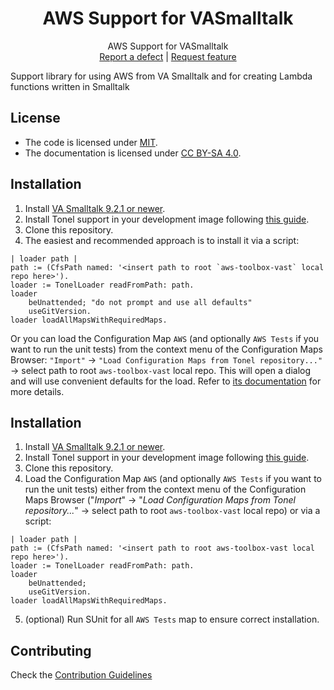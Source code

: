 <p align="center">
<!---<img src="assets/logos/128x128.png">-->
 <h1 align="center">AWS Support for VASmalltalk</h1>
  <p align="center">
    AWS Support for VASmalltalk
    <!---
    <br>
    <a href="docs/"><strong>Explore the docs »</strong></a>
    <br>
    -->
    <br>
    <a href="https://github.com/vast-community-hub/aws-toolbox-vast/issues/new?labels=Type%3A+Defect">Report a defect</a>
    |
    <a href="https://github.com/vast-community-hub/aws-toolbox-vast/issues/new?labels=Type%3A+Feature">Request feature</a>
  </p>
</p>

Support library for using AWS from VA Smalltalk and for creating Lambda functions written in Smalltalk

## License
- The code is licensed under [MIT](LICENSE).
- The documentation is licensed under [CC BY-SA 4.0](http://creativecommons.org/licenses/by-sa/4.0/).



## Installation

1. Install [VA Smalltalk 9.2.1 or newer](https://www.instantiations.com/products/vasmalltalk/download.html).
2. Install Tonel support in your development image following [this guide](https://github.com/vasmalltalk/tonel-vast#installation).
3. Clone this repository.
4. The easiest and recommended approach is to install it via a script:

```smalltalk
| loader path |
path := (CfsPath named: '<insert path to root `aws-toolbox-vast` local repo here>').
loader := TonelLoader readFromPath: path.
loader
	beUnattended; "do not prompt and use all defaults"
	useGitVersion.
loader loadAllMapsWithRequiredMaps.
```

Or you can load the Configuration Map `AWS` (and optionally `AWS Tests` if you want to run the unit tests) from the context menu of the Configuration Maps Browser: `"Import"` -> `"Load Configuration Maps from Tonel repository..."` -> select path to root `aws-toolbox-vast` local repo. This will open a dialog and will use convenient defaults for the load. Refer to [its documentation](https://github.com/instantiations/tonel-vast#using-gui-menus) for more details.


## Installation

1. Install [VA Smalltalk 9.2.1 or newer](https://www.instantiations.com/products/vasmalltalk/download.html).
2. Install Tonel support in your development image following [this guide](https://github.com/vasmalltalk/tonel-vast#installation).
3. Clone this repository.
4. Load the Configuration Map `AWS` (and optionally `AWS Tests` if you want to run the unit tests) either from the context menu of the Configuration Maps Browser ("*Import*" -> "*Load Configuration Maps from Tonel repository...*" -> select path to root `aws-toolbox-vast` local repo) or via a script:
```smalltalk
| loader path |
path := (CfsPath named: '<insert path to root aws-toolbox-vast local repo here>').
loader := TonelLoader readFromPath: path.
loader
	beUnattended;
	useGitVersion.
loader loadAllMapsWithRequiredMaps.
```
5. (optional) Run SUnit for all `AWS Tests` map to ensure correct installation.


## Contributing

Check the [Contribution Guidelines](CONTRIBUTING.md)
